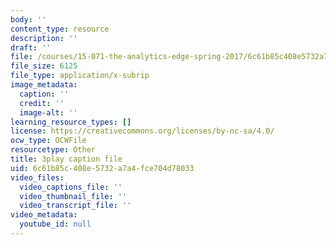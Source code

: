 ```yaml
---
body: ''
content_type: resource
description: ''
draft: ''
file: /courses/15-071-the-analytics-edge-spring-2017/6c61b85c408e5732a7a4fce704d78033_fsF79kN9G28.vtt
file_size: 6125
file_type: application/x-subrip
image_metadata:
  caption: ''
  credit: ''
  image-alt: ''
learning_resource_types: []
license: https://creativecommons.org/licenses/by-nc-sa/4.0/
ocw_type: OCWFile
resourcetype: Other
title: 3play caption file
uid: 6c61b85c-408e-5732-a7a4-fce704d78033
video_files:
  video_captions_file: ''
  video_thumbnail_file: ''
  video_transcript_file: ''
video_metadata:
  youtube_id: null
---
```

